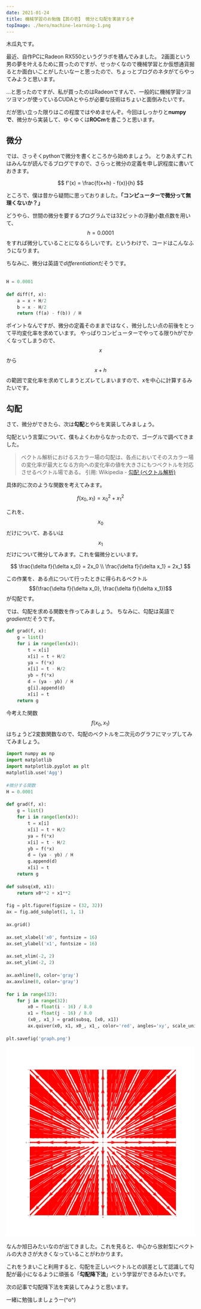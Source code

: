 ```yaml
---
date: 2021-01-24
title: 機械学習のお勉強【其の壱】 微分と勾配を実装するぞ
topImage: ./hero/machine-learning-1.png
---
```


木瓜丸です。

最近、自作PCにRadeon RX550というグラボを積んでみました。
2画面という男の夢を叶えるために買ったのですが、せっかくなので機械学習とか仮想通貨掘るとか面白いことがしたいなーと思ったので、ちょっとブログのネタがてらやってみようと思います。

…と思ったのですが、私が買ったのはRadeonですんで、一般的に機械学習ツヨツヨマンが使っているCUDAとやらが必要な技術はちょいと面倒みたいです。

だが思い立った限りはこの程度ではやめませんぞ。今回はしっかりと**numpyで**、微分から実装して、ゆくゆくは**ROCm**を書こうと思います。

## 微分

では、さっそくpythonで微分を書くところから始めましょう。
とりあえずこれはみんなが読んでるブログですので、さらっと微分の定義を申し訳程度に書いておきます。

$$
f'(x) = \frac{f(x+h) - f(x)}{h}
$$

ところで、僕は昔から疑問に思っておりました。**「コンピューターで微分って無理くないか？」**

どうやら、世間の微分を要するプログラムでは32ビットの浮動小数点数を用いて、$$h = 0.0001$$をすれば微分していることになるらしいです。というわけで、コードはこんなふうになります。

ちなみに、微分は英語で*differentiation*だそうです。

```python

H = 0.0001

def diff(f, x):
    a = x + H/2
    b = x - H/2
    return (f(a) - f(b)) / H

```

ポイントなんですが、微分の定義そのままではなく、微分したい点の前後をとって平均変化率を求めています。
やっぱりコンピューターでやってる限りhがでかくなってしまうので、$$x$$から$$x+h$$の範囲で変化率を求めてしまうとズレてしまいますので、xを中心に計算するみたいです。

## 勾配

さて、微分ができたら、次は**勾配**とやらを実装してみましょう。

勾配という言葉について、僕もよくわからなかったので、ゴーグルで調べてきました。

> ベクトル解析におけるスカラー場の勾配は、各点においてそのスカラー場の変化率が最大となる方向への変化率の値を大きさにもつベクトルを対応させるベクトル場である。
> 引用: Wikipedia - [勾配 (ベクトル解析)](https://ja.wikipedia.org/wiki/%E5%8B%BE%E9%85%8D_(%E3%83%99%E3%82%AF%E3%83%88%E3%83%AB%E8%A7%A3%E6%9E%90))

具体的に次のような関数を考えてみます。

$$
f(x_0, x_1) = x_0^2 + x_1^2
$$

これを、$$x_0$$だけについて、あるいは$$x_1$$だけについて微分してみます。これを偏微分といいます。

$$
\frac{\delta f}{\delta x_0} = 2x_0 \\
\frac{\delta f}{\delta x_1} = 2x_1
$$

この作業を、ある点について行ったときに得られるベクトル$$(\frac{\delta f}{\delta x_0}, \frac{\delta f}{\delta x_1})$$が勾配です。

では、勾配を求める関数を作ってみましょう。
ちなみに、勾配は英語で*gradient*だそうです。

```python
def grad(f, x):
    g = list()
    for i in range(len(x)):
        t = x[i]
        x[i] = t + H/2
        ya = f(*x)
        x[i] = t - H/2
        yb = f(*x)
        d = (ya - yb) / H
        g[i].append(d)
        x[i] = t
    return g
```

今考えた関数$$f(x_0, x_1)$$はちょうど2変数関数なので、勾配のベクトルを二次元のグラフにマップしてみてみましょう。

```python
import numpy as np
import matplotlib
import matplotlib.pyplot as plt
matplotlib.use('Agg')

#微分する関数
H = 0.0001

def grad(f, x):
    g = list()
    for i in range(len(x)):
        t = x[i]
        x[i] = t + H/2
        ya = f(*x)
        x[i] = t - H/2
        yb = f(*x)
        d = (ya - yb) / H
        g.append(d)
        x[i] = t
    return g

def subsq(x0, x1):
    return x0**2 + x1**2

fig = plt.figure(figsize = (32, 32))
ax = fig.add_subplot(1, 1, 1)

ax.grid()

ax.set_xlabel('x0', fontsize = 16)
ax.set_ylabel('x1', fontsize = 16)

ax.set_xlim(-2, 2)
ax.set_ylim(-2, 2)

ax.axhline(0, color='gray')
ax.axvline(0, color='gray')

for i in range(32):
    for j in range(32):
        x0 = float(i - 16) / 8.0
        x1 = float(j - 16) / 8.0
        (x0_, x1_) = grad(subsq, [x0, x1])
        ax.quiver(x0, x1, x0_, x1_, color='red', angles='xy', scale_units='xy', scale=1)

plt.savefig('graph.png')
```

![graph.png](./pics/graph.png)

なんか旭日みたいなのが出てきました。これを見ると、中心から放射型にベクトルの大きさが大きくなっていることがわかります。

これをうまいこと利用すると、勾配を正しいベクトルとの誤差として認識して勾配が最小になるように頑張る「**勾配降下法**」という学習ができるみたいです。

次の記事で勾配降下法を実装してみようと思います。

一緒に勉強しましょうー(^o^)
